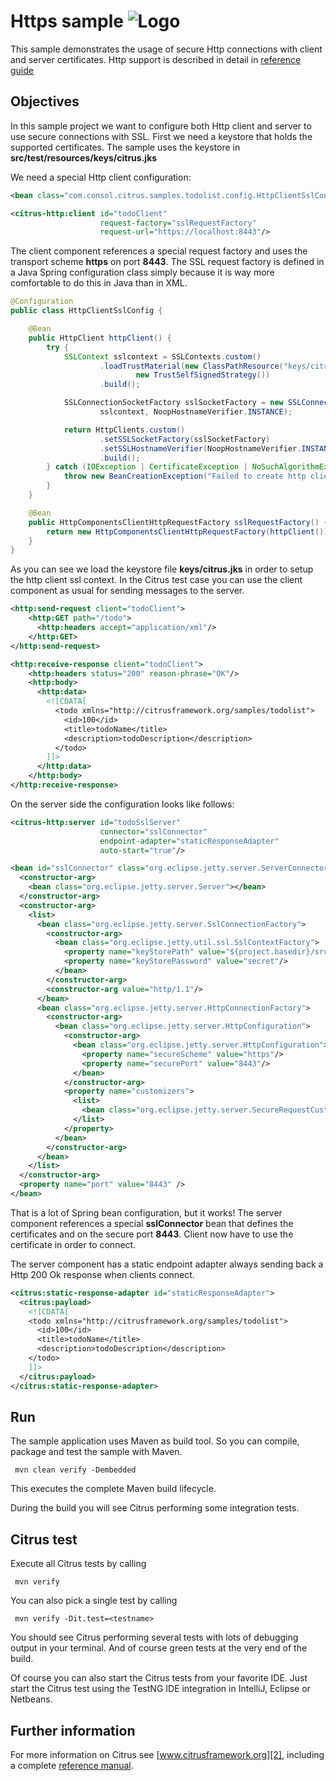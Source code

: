 Https sample ![Logo][1]
==============

This sample demonstrates the usage of secure Http connections with client and server certificates. Http support is described in detail in [reference guide][4]

Objectives
---------

In this sample project we want to configure both Http client and server to use secure connections with SSL. First we need a keystore that holds the
supported certificates. The sample uses the keystore in **src/test/resources/keys/citrus.jks**

We need a special Http client configuration:

```xml
<bean class="com.consol.citrus.samples.todolist.config.HttpClientSslConfig"/>

<citrus-http:client id="todoClient"
                    request-factory="sslRequestFactory"
                    request-url="https://localhost:8443"/>
```
    
The client component references a special request factory and uses the transport scheme **https** on port **8443**. The SSL request factory is defined in a
Java Spring configuration class simply because it is way more comfortable to do this in Java than in XML.
    
```java
@Configuration
public class HttpClientSslConfig {

    @Bean
    public HttpClient httpClient() {
        try {
            SSLContext sslcontext = SSLContexts.custom()
                    .loadTrustMaterial(new ClassPathResource("keys/citrus.jks").getFile(), "secret".toCharArray(),
                            new TrustSelfSignedStrategy())
                    .build();

            SSLConnectionSocketFactory sslSocketFactory = new SSLConnectionSocketFactory(
                    sslcontext, NoopHostnameVerifier.INSTANCE);

            return HttpClients.custom()
                    .setSSLSocketFactory(sslSocketFactory)
                    .setSSLHostnameVerifier(NoopHostnameVerifier.INSTANCE)
                    .build();
        } catch (IOException | CertificateException | NoSuchAlgorithmException | KeyStoreException | KeyManagementException e) {
            throw new BeanCreationException("Failed to create http client for ssl connection", e);
        }
    }

    @Bean
    public HttpComponentsClientHttpRequestFactory sslRequestFactory() {
        return new HttpComponentsClientHttpRequestFactory(httpClient());
    }
}
```
        
As you can see we load the keystore file **keys/citrus.jks** in order to setup the http client ssl context. In the Citrus test case you can use the client component as usual for 
sending messages to the server.

```xml
<http:send-request client="todoClient">
    <http:GET path="/todo">
      <http:headers accept="application/xml"/>
    </http:GET>
</http:send-request>

<http:receive-response client="todoClient">
    <http:headers status="200" reason-phrase="OK"/>
    <http:body>
      <http:data>
        <![CDATA[
          <todo xmlns="http://citrusframework.org/samples/todolist">
            <id>100</id>
            <title>todoName</title>
            <description>todoDescription</description>
          </todo>
        ]]>
      </http:data>
    </http:body>
</http:receive-response>   
```
        
On the server side the configuration looks like follows:
        
```xml
<citrus-http:server id="todoSslServer"
                    connector="sslConnector"
                    endpoint-adapter="staticResponseAdapter"
                    auto-start="true"/>

<bean id="sslConnector" class="org.eclipse.jetty.server.ServerConnector">
  <constructor-arg>
    <bean class="org.eclipse.jetty.server.Server"></bean>
  </constructor-arg>
  <constructor-arg>
    <list>
      <bean class="org.eclipse.jetty.server.SslConnectionFactory">
        <constructor-arg>
          <bean class="org.eclipse.jetty.util.ssl.SslContextFactory">
            <property name="keyStorePath" value="${project.basedir}/src/test/resources/keys/citrus.jks"/>
            <property name="keyStorePassword" value="secret"/>
          </bean>
        </constructor-arg>
        <constructor-arg value="http/1.1"/>
      </bean>
      <bean class="org.eclipse.jetty.server.HttpConnectionFactory">
        <constructor-arg>
          <bean class="org.eclipse.jetty.server.HttpConfiguration">
            <constructor-arg>
              <bean class="org.eclipse.jetty.server.HttpConfiguration">
                <property name="secureScheme" value="https"/>
                <property name="securePort" value="8443"/>
              </bean>
            </constructor-arg>
            <property name="customizers">
              <list>
                <bean class="org.eclipse.jetty.server.SecureRequestCustomizer"/>
              </list>
            </property>
          </bean>
        </constructor-arg>
      </bean>
    </list>
  </constructor-arg>
  <property name="port" value="8443" />
</bean>        
```
        
That is a lot of Spring bean configuration, but it works! The server component references a special **sslConnector** bean
that defines the certificates and on the secure port **8443**. Client now have to use the certificate in order to connect.
       
The server component has a static endpoint adapter always sending back a Http 200 Ok response when clients connect.

```xml
<citrus:static-response-adapter id="staticResponseAdapter">
  <citrus:payload>
    <![CDATA[
    <todo xmlns="http://citrusframework.org/samples/todolist">
      <id>100</id>
      <title>todoName</title>
      <description>todoDescription</description>
    </todo>
    ]]>
  </citrus:payload>
</citrus:static-response-adapter>
```       

Run
---------

The sample application uses Maven as build tool. So you can compile, package and test the
sample with Maven.
 
     mvn clean verify -Dembedded
    
This executes the complete Maven build lifecycle.

During the build you will see Citrus performing some integration tests.

Citrus test
---------

Execute all Citrus tests by calling

     mvn verify

You can also pick a single test by calling

     mvn verify -Dit.test=<testname>

You should see Citrus performing several tests with lots of debugging output in your terminal. 
And of course green tests at the very end of the build.

Of course you can also start the Citrus tests from your favorite IDE.
Just start the Citrus test using the TestNG IDE integration in IntelliJ, Eclipse or Netbeans.

Further information
---------

For more information on Citrus see [www.citrusframework.org][2], including
a complete [reference manual][3].

 [1]: https://citrusframework.org/img/brand-logo.png "Citrus"
 [2]: https://citrusframework.org
 [3]: https://citrusframework.org/reference/html/
 [4]: https://citrusframework.org/reference/html#http
